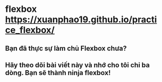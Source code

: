# flexbox https://xuanphao19.github.io/practice_flexbox/
## Bạn đã thực sự làm chủ Flexbox chưa?
## Hãy theo dõi bài viết này và nhớ cho tôi chỉ ba dòng. Bạn sẽ thành ninja flexbox!
